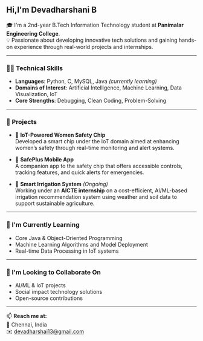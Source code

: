 ## Hi,I'm Devadharshani B

🎓 I'm a 2nd-year B.Tech Information Technology student at **Panimalar Engineering College**.  
💡 Passionate about developing innovative tech solutions and gaining hands-on experience through real-world projects and internships.

---

### 👩‍💻 Technical Skills
- **Languages**: Python, C, MySQL, Java *(currently learning)*
- **Domains of Interest**: Artificial Intelligence, Machine Learning, Data Visualization, IoT
- **Core Strengths**: Debugging, Clean Coding, Problem-Solving

---

### 🚀 Projects
- 🔐 **IoT-Powered Women Safety Chip**  
  Developed a smart chip under the IoT domain aimed at enhancing women’s safety through real-time monitoring and alert systems.
  
- 📱 **SafePlus Mobile App**  
  A companion app to the safety chip that offers accessible controls, tracking features, and quick alerts for emergencies.

- 🌾 **Smart Irrigation System** *(Ongoing)*  
  Working under an **AICTE internship** on a cost-efficient, AI/ML-based irrigation recommendation system using weather and soil data to support sustainable agriculture.

---

### 🌱 I'm Currently Learning
- Core Java & Object-Oriented Programming  
- Machine Learning Algorithms and Model Deployment  
- Real-time Data Processing in IoT systems

---

### 🤝 I'm Looking to Collaborate On
- AI/ML & IoT projects  
- Social impact technology solutions  
- Open-source contributions

---

📫 **Reach me at:**  
📍 Chennai, India  
✉️ devadharshai13@gmail.com 

